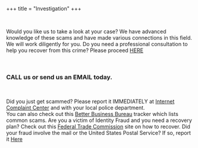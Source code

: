 +++
title = "Investigation"
+++

<br>


Would you like us to take a look at your case?  We have advanced knowledge of these scams and have made various connections in this field. We will work diligently for you.
Do you need a professional consultation to help you recover from this crime?  Please proceed [HERE](elderlyfraud.com)

<br>

### CALL us or send us an EMAIL today.    

<br>

Did you just get scammed?  Please report it IMMEDIATELY at [Internet Complaint Center](https://www.ic3.gov/Home/ComplaintChoice) and with your local police department.  
You can also check out this [Better Business Bureau](https://www.bbb.org/scamtracker) tracker which lists common scams.
Are you a victim of Identity Fraud and you need a recovery plan?  Check out this [Federal Trade Commission](https://www.identitytheft.gov/#/) site on how to recover.
Did your fraud involve the mail or the United States Postal Service?  If so, report it [Here](https://www.uspis.gov/report)
<br>

